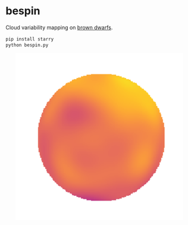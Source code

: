 # bespin
Cloud variability mapping on [brown dwarfs](http://starwars.wikia.com/wiki/Bespin).

```
pip install starry
python bespin.py
```

<p align="center">
  <img width = "450" src="https://github.com/multidworlds/bespin/blob/master/img/clouds.gif?raw=true"/>
</p>
